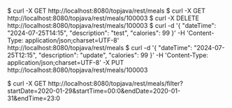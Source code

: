 $ curl -X GET http://localhost:8080/topjava/rest/meals
$ curl -X GET http://localhost:8080/topjava/rest/meals/100003
$ curl -X DELETE http://localhost:8080/topjava/rest/meals/100003
$ curl -d '{
"dateTime": "2024-07-25T14:15",
"description": "test",
"calories": 99
}' -H 'Content-Type: application/json;charset=UTF-8'  http://localhost:8080/topjava/rest/meals
$ curl -d '{
"dateTime": "2024-07-25T12:15",
"description": "update",
"calories": 99
}' -H 'Content-Type: application/json;charset=UTF-8' -X PUT http://localhost:8080/topjava/rest/meals/100003

$ curl -X
GET http://localhost:8080/topjava/rest/meals/filter?startDate=2020-01-29&startTime=00:0&endDate=2020-01-31&endTime=23:0


